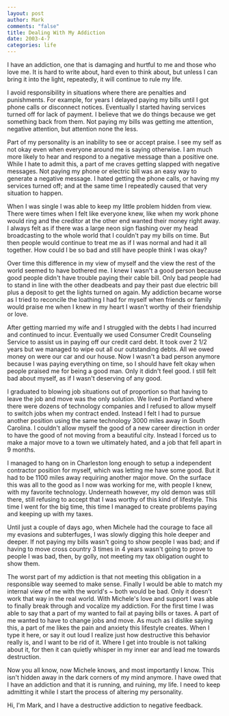 ```yaml
--- 
layout: post
author: Mark
comments: "false"
title: Dealing With My Addiction
date: 2003-4-7
categories: life
---
```

I have an addiction, one that is damaging and hurtful to me and those who love me. It is hard to write about, hard even to think about, but unless I can bring it into the light, repeatedly, it will continue to rule my life.

I avoid responsibility in situations where there are penalties and punishments. For example, for years I delayed paying my bills until I got phone calls or disconnect notices. Eventually I started having services turned off for lack of payment. I believe that we do things because we get something back from them. Not paying my bills was getting me attention, negative attention, but attention none the less.

Part of my personality is an inability to see or accept praise. I see my self as not okay even when everyone around me is saying otherwise. I am much more likely to hear and respond to a negative message than a positive one. While I hate to admit this, a part of me craves getting slapped with negative messages. Not paying my phone or electric bill was an easy way to generate a negative message. I hated getting the phone calls, or having my services turned off; and at the same time I repeatedly caused that very situation to happen.

When I was single I was able to keep my little problem hidden from view. There were times when I felt like everyone knew, like when my work phone would ring and the creditor at the other end wanted their money right away. I always felt as if there was a large neon sign flashing over my head broadcasting to the whole world that I couldn't pay my bills on time. But then people would continue to treat me as if I was normal and had it all together. How could I be so bad and still have people think I was okay?

Over time this difference in my view of myself and the view the rest of the world seemed to have bothered me. I knew I wasn't a good person because good people didn't have trouble paying their cable bill. Only bad people had to stand in line with the other deadbeats and pay their past due electric bill plus a deposit to get the lights turned on again. My addiction became worse as I tried to reconcile the loathing I had for myself when friends or family would praise me when I knew in my heart I wasn't worthy of their friendship or love.

After getting married my wife and I struggled with the debts I had incurred and continued to incur. Eventually we used Consumer Credit Counseling Service to assist us in paying off our credit card debt. It took over 2 1/2 years but we managed to wipe out all our outstanding debts. All we owed money on were our car and our house. Now I wasn't a bad person anymore because I was paying everything on time, so I should have felt okay when people praised me for being a good man. Only it didn't feel good. I still felt bad about myself, as if I wasn't deserving of any good.

I graduated to blowing job situations out of proportion so that having to leave the job and move was the only solution. We lived in Portland where there were dozens of technology companies and I refused to allow myself to switch jobs when my contract ended. Instead I felt I had to pursue another position using the same technology 3000 miles away in South Carolina. I couldn't allow myself the good of a new career direction in order to have the good of not moving from a beautiful city. Instead I forced us to make a major move to a town we ultimately hated, and a job that fell apart in 9 months.

I managed to hang on in Charleston long enough to setup a independent contractor position for myself, which was letting me have some good. But it had to be 1100 miles away requiring another major move. On the surface this was all to the good as I now was working for me, with people I knew, with my favorite technology. Underneath however, my old demon was still there, still refusing to accept that I was worthy of this kind of lifestyle. This time I went for the big time, this time I managed to create problems paying and keeping up with my taxes.

Until just a couple of days ago, when Michele had the courage to face all my evasions and subterfuges, I was slowly digging this hole deeper and deeper. If not paying my bills wasn't going to show people I was bad; and if having to move cross country 3 times in 4 years wasn't going to prove to people I was bad, then, by golly, not meeting my tax obligation ought to show them.

The worst part of my addiction is that not meeting this obligation in a responsible way seemed to make sense. Finally I would be able to match my internal view of me with the world's ~ both would be bad. Only it doesn't work that way in the real world. With Michele's love and support I was able to finally break through and vocalize my addiction. For the first time I was able to say that a part of my wanted to fail at paying bills or taxes. A part of me wanted to have to change jobs and move. As much as I dislike saying this, a part of me likes the pain and anxiety this lifestyle creates. When I type it here, or say it out loud I realize just how destructive this behavior really is, and I want to be rid of it. Where I get into trouble is not talking about it, for then it can quietly whisper in my inner ear and lead me towards destruction.

Now you all know, now Michele knows, and most importantly I know. This isn't hidden away in the dark corners of my mind anymore. I have owed that I have an addiction and that it is running, and ruining, my life. I need to keep admitting it while I start the process of altering my personality.

Hi, I'm Mark, and I have a destructive addiction to negative feedback.
